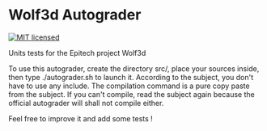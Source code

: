 # Wolf3d Autograder
[![MIT licensed](https://img.shields.io/badge/license-MIT-blue.svg)](./LICENSE.md)

Units tests for the Epitech project Wolf3d

To use this autograder, create the directory src/, place your sources inside, then type ./autograder.sh to launch it.
According to the subject, you don't have to use any include. The compilation command is a pure copy paste from the subject. If you can't compile, read the subject again because the official autograder will shall not compile either.

Feel free to improve it and add some tests !
